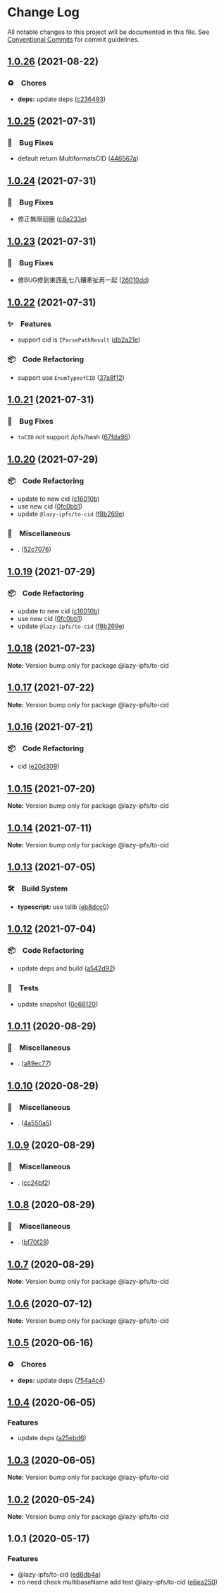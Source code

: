 # Change Log

All notable changes to this project will be documented in this file.
See [Conventional Commits](https://conventionalcommits.org) for commit guidelines.

## [1.0.26](https://github.com/bluelovers/ws-ipfs/compare/@lazy-ipfs/to-cid@1.0.25...@lazy-ipfs/to-cid@1.0.26) (2021-08-22)


### ♻️　Chores

* **deps:** update deps ([c236493](https://github.com/bluelovers/ws-ipfs/commit/c236493e8eb6014e3c2265492262cce1ac9c400c))





## [1.0.25](https://github.com/bluelovers/ws-ipfs/compare/@lazy-ipfs/to-cid@1.0.24...@lazy-ipfs/to-cid@1.0.25) (2021-07-31)


### 🐛　Bug Fixes

* default return MultiformatsCID ([446567a](https://github.com/bluelovers/ws-ipfs/commit/446567a2366213970032986e1d4e249055e6333c))





## [1.0.24](https://github.com/bluelovers/ws-ipfs/compare/@lazy-ipfs/to-cid@1.0.23...@lazy-ipfs/to-cid@1.0.24) (2021-07-31)


### 🐛　Bug Fixes

* 修正無限迴圈 ([c8a233e](https://github.com/bluelovers/ws-ipfs/commit/c8a233eb0382daed885a71ce638eb06c6e5ac1d0))





## [1.0.23](https://github.com/bluelovers/ws-ipfs/compare/@lazy-ipfs/to-cid@1.0.22...@lazy-ipfs/to-cid@1.0.23) (2021-07-31)


### 🐛　Bug Fixes

* 修BUG修到東西亂七八糟牽扯再一起 ([26010dd](https://github.com/bluelovers/ws-ipfs/commit/26010ddd66114e2d08644ccca52febb3d4a2469e))





## [1.0.22](https://github.com/bluelovers/ws-ipfs/compare/@lazy-ipfs/to-cid@1.0.21...@lazy-ipfs/to-cid@1.0.22) (2021-07-31)


### ✨　Features

* support cid is `IParsePathResult` ([db2a21e](https://github.com/bluelovers/ws-ipfs/commit/db2a21e6cca6eafd08855044b57d39ce6cf694ba))


### 📦　Code Refactoring

* support use `EnumTypeofCID` ([37a8f12](https://github.com/bluelovers/ws-ipfs/commit/37a8f12feb3b067d687a132487f595703d25e1d5))





## [1.0.21](https://github.com/bluelovers/ws-ipfs/compare/@lazy-ipfs/to-cid@1.0.20...@lazy-ipfs/to-cid@1.0.21) (2021-07-31)


### 🐛　Bug Fixes

* `toCID` not support /ipfs/hash ([67fda96](https://github.com/bluelovers/ws-ipfs/commit/67fda9690bd1dc695d6e6d3afc71834b60d81874))





## [1.0.20](https://github.com/bluelovers/ws-ipfs/compare/@lazy-ipfs/to-cid@1.0.18...@lazy-ipfs/to-cid@1.0.20) (2021-07-29)


### 📦　Code Refactoring

* update to new cid ([c16010b](https://github.com/bluelovers/ws-ipfs/commit/c16010b0bbad64b8097f1f21c85e3ed2a1f81e99))
* use new cid ([0fc0bb1](https://github.com/bluelovers/ws-ipfs/commit/0fc0bb14e09b80adcea3d059dd3edc7aaca71a6c))
* update `@lazy-ipfs/to-cid` ([f8b269e](https://github.com/bluelovers/ws-ipfs/commit/f8b269e0a0280d3a2f1b4cd5a1887ee7c014c8c3))


### 🔖　Miscellaneous

* . ([52c7076](https://github.com/bluelovers/ws-ipfs/commit/52c70765e0e1ca76e00e16cbcc289da34ee7db2a))





## [1.0.19](https://github.com/bluelovers/ws-ipfs/compare/@lazy-ipfs/to-cid@1.0.18...@lazy-ipfs/to-cid@1.0.19) (2021-07-29)


### 📦　Code Refactoring

* update to new cid ([c16010b](https://github.com/bluelovers/ws-ipfs/commit/c16010b0bbad64b8097f1f21c85e3ed2a1f81e99))
* use new cid ([0fc0bb1](https://github.com/bluelovers/ws-ipfs/commit/0fc0bb14e09b80adcea3d059dd3edc7aaca71a6c))
* update `@lazy-ipfs/to-cid` ([f8b269e](https://github.com/bluelovers/ws-ipfs/commit/f8b269e0a0280d3a2f1b4cd5a1887ee7c014c8c3))





## [1.0.18](https://github.com/bluelovers/ws-ipfs/compare/@lazy-ipfs/to-cid@1.0.17...@lazy-ipfs/to-cid@1.0.18) (2021-07-23)

**Note:** Version bump only for package @lazy-ipfs/to-cid





## [1.0.17](https://github.com/bluelovers/ws-ipfs/compare/@lazy-ipfs/to-cid@1.0.16...@lazy-ipfs/to-cid@1.0.17) (2021-07-22)

**Note:** Version bump only for package @lazy-ipfs/to-cid





## [1.0.16](https://github.com/bluelovers/ws-ipfs/compare/@lazy-ipfs/to-cid@1.0.15...@lazy-ipfs/to-cid@1.0.16) (2021-07-21)


### 📦　Code Refactoring

* cid ([e20d309](https://github.com/bluelovers/ws-ipfs/commit/e20d309716b4d4a2473725319e9a2172ee811415))





## [1.0.15](https://github.com/bluelovers/ws-ipfs/compare/@lazy-ipfs/to-cid@1.0.14...@lazy-ipfs/to-cid@1.0.15) (2021-07-20)

**Note:** Version bump only for package @lazy-ipfs/to-cid





## [1.0.14](https://github.com/bluelovers/ws-ipfs/compare/@lazy-ipfs/to-cid@1.0.13...@lazy-ipfs/to-cid@1.0.14) (2021-07-11)

**Note:** Version bump only for package @lazy-ipfs/to-cid





## [1.0.13](https://github.com/bluelovers/ws-ipfs/compare/@lazy-ipfs/to-cid@1.0.12...@lazy-ipfs/to-cid@1.0.13) (2021-07-05)


### 🛠　Build System

* **typescript:** use tslib ([eb8dcc0](https://github.com/bluelovers/ws-ipfs/commit/eb8dcc03d5033b358cc14ba9ff51e35c1c547c22))





## [1.0.12](https://github.com/bluelovers/ws-ipfs/compare/@lazy-ipfs/to-cid@1.0.11...@lazy-ipfs/to-cid@1.0.12) (2021-07-04)


### 📦　Code Refactoring

* update deps and build ([a542d92](https://github.com/bluelovers/ws-ipfs/commit/a542d92420faef55f6879fedc07d563f21db03a7))


### 🚨　Tests

* update snapshot ([0c66120](https://github.com/bluelovers/ws-ipfs/commit/0c661208644a2b51ed902c814854810c47c6fad2))





## [1.0.11](https://github.com/bluelovers/ws-ipfs/compare/@lazy-ipfs/to-cid@1.0.10...@lazy-ipfs/to-cid@1.0.11) (2020-08-29)


### 🔖　Miscellaneous

* . ([a89ec77](https://github.com/bluelovers/ws-ipfs/commit/a89ec77c79a26768acfede82c769a6a792eee25b))





## [1.0.10](https://github.com/bluelovers/ws-ipfs/compare/@lazy-ipfs/to-cid@1.0.9...@lazy-ipfs/to-cid@1.0.10) (2020-08-29)


### 🔖　Miscellaneous

* . ([4a550a5](https://github.com/bluelovers/ws-ipfs/commit/4a550a55ccd04d245d5935914d091a879986a8f2))





## [1.0.9](https://github.com/bluelovers/ws-ipfs/compare/@lazy-ipfs/to-cid@1.0.8...@lazy-ipfs/to-cid@1.0.9) (2020-08-29)


### 🔖　Miscellaneous

* . ([cc24bf2](https://github.com/bluelovers/ws-ipfs/commit/cc24bf22e5f25f217df7c54b8671a476e5da575d))





## [1.0.8](https://github.com/bluelovers/ws-ipfs/compare/@lazy-ipfs/to-cid@1.0.7...@lazy-ipfs/to-cid@1.0.8) (2020-08-29)


### 🔖　Miscellaneous

* . ([bf70f29](https://github.com/bluelovers/ws-ipfs/commit/bf70f298426c11645d5343255656fa72e0cae844))





## [1.0.7](https://github.com/bluelovers/ws-ipfs/compare/@lazy-ipfs/to-cid@1.0.6...@lazy-ipfs/to-cid@1.0.7) (2020-08-29)

**Note:** Version bump only for package @lazy-ipfs/to-cid





## [1.0.6](https://github.com/bluelovers/ws-ipfs/compare/@lazy-ipfs/to-cid@1.0.5...@lazy-ipfs/to-cid@1.0.6) (2020-07-12)

**Note:** Version bump only for package @lazy-ipfs/to-cid





## [1.0.5](https://github.com/bluelovers/ws-ipfs/compare/@lazy-ipfs/to-cid@1.0.4...@lazy-ipfs/to-cid@1.0.5) (2020-06-16)


### ♻️　Chores

* **deps:**  update deps ([754a4c4](https://github.com/bluelovers/ws-ipfs/commit/754a4c4a714d3d256500b319473ce610f876b442))





## [1.0.4](https://github.com/bluelovers/ws-ipfs/compare/@lazy-ipfs/to-cid@1.0.3...@lazy-ipfs/to-cid@1.0.4) (2020-06-05)


### Features

* update deps ([a25ebd6](https://github.com/bluelovers/ws-ipfs/commit/a25ebd688ccfd54f164b3ff89cf6cdb2e7f6e478))





## [1.0.3](https://github.com/bluelovers/ws-ipfs/compare/@lazy-ipfs/to-cid@1.0.2...@lazy-ipfs/to-cid@1.0.3) (2020-06-05)

**Note:** Version bump only for package @lazy-ipfs/to-cid





## [1.0.2](https://github.com/bluelovers/ws-ipfs/compare/@lazy-ipfs/to-cid@1.0.1...@lazy-ipfs/to-cid@1.0.2) (2020-05-24)

**Note:** Version bump only for package @lazy-ipfs/to-cid





## 1.0.1 (2020-05-17)


### Features

* @lazy-ipfs/to-cid ([ed8db4a](https://github.com/bluelovers/ws-ipfs/commit/ed8db4abbd46c4c13878223980fd3794dcc882a5))
* no need check multibaseName add test @lazy-ipfs/to-cid ([e6ea250](https://github.com/bluelovers/ws-ipfs/commit/e6ea250cad011f1c0aaf1558df2201e6723d291e))
